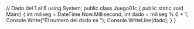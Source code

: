 // Dado del 1 al 6
using System;
public class Juego01c
{
    public static void Main()
    {
        int miliseg = DateTime.Now.Millisecond; int dado = miliseg % 6 + 1;
        Console.Write("El numero del dado es "); Console.WriteLine(dado);
    }
}

